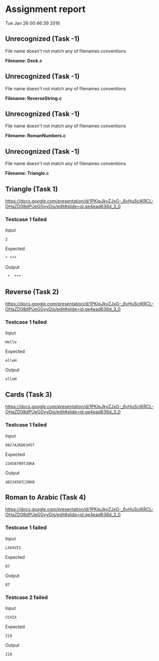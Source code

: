 # Assignment report
Tue Jan 26 00:46:39 2016
## Unrecognized (Task -1)
File name doesn't not match any of filenames conventions

**Filename: Deck.c**
## Unrecognized (Task -1)
File name doesn't not match any of filenames conventions

**Filename: ReverseString.c**
## Unrecognized (Task -1)
File name doesn't not match any of filenames conventions

**Filename: RomanNumbers.c**
## Unrecognized (Task -1)
File name doesn't not match any of filenames conventions

**Filename: Triangle.c**
## Triangle (Task 1)
https://docs.google.com/presentation/d/1PKipJkyZJxG-_6vHuSciKRCL-OHaZD08dPUeGGyyDis/edit#slide=id.ge4ead636d_3_0

### Testcase 1 failed
Input
```
2
```


Expected
```
* ***
```


Output
```
 *  *** 
```

## Reverse (Task 2)
https://docs.google.com/presentation/d/1PKipJkyZJxG-_6vHuSciKRCL-OHaZD08dPUeGGyyDis/edit#slide=id.ge4ead636d_3_0

### Testcase 1 failed
Input
```
Hello
```


Expected
```
olleH
```


Output
```
olleH 
```

## Cards (Task 3)
https://docs.google.com/presentation/d/1PKipJkyZJxG-_6vHuSciKRCL-OHaZD08dPUeGGyyDis/edit#slide=id.ge4ead636d_3_0

### Testcase 1 failed
Input
```
9827AJKQ6345Т
```


Expected
```
23456789ТJQKA
```


Output
```
¢Ð 234567 JQKQ  
```

## Roman to Arabic (Task 4)
https://docs.google.com/presentation/d/1PKipJkyZJxG-_6vHuSciKRCL-OHaZD08dPUeGGyyDis/edit#slide=id.ge4ead636d_3_0

### Testcase 1 failed
Input
```
LXXXVII
```


Expected
```
87
```


Output
```
87 
```

### Testcase 2 failed
Input
```
CCXIX
```


Expected
```
219
```


Output
```
219 
```

